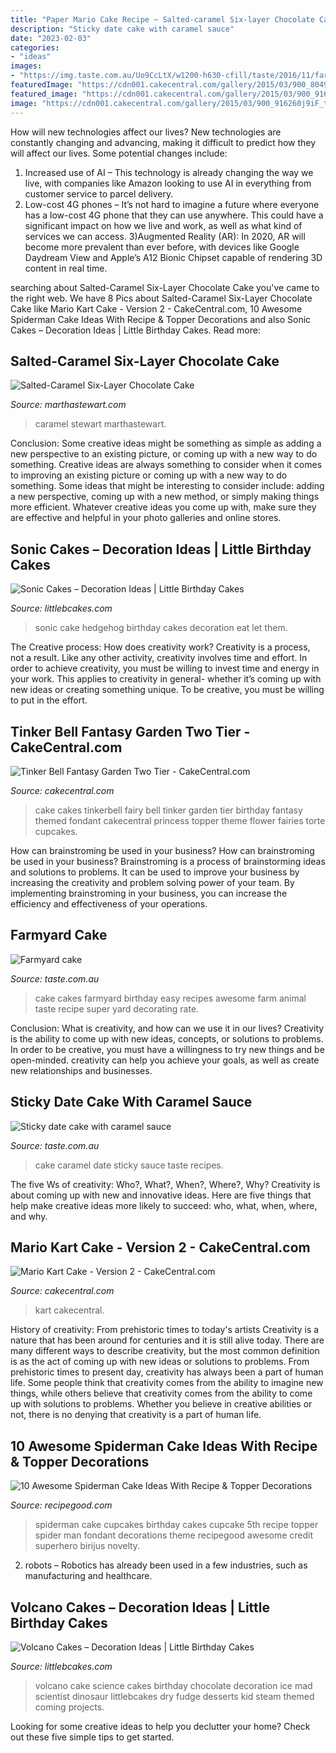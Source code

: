 ```yaml
---
title: "Paper Mario Cake Recipe ~ Salted-caramel Six-layer Chocolate Cake"
description: "Sticky date cake with caramel sauce"
date: "2023-02-03"
categories:
- "ideas"
images:
- "https://img.taste.com.au/Uo9CcLtX/w1200-h630-cfill/taste/2016/11/farmyard-cake-85520-1.jpeg"
featuredImage: "https://cdn001.cakecentral.com/gallery/2015/03/900_804957tSCa_mario-kart-cake-version-2.jpg"
featured_image: "https://cdn001.cakecentral.com/gallery/2015/03/900_916260j9iF_tinker-bell-fantasy-garden-two-tier.jpg"
image: "https://cdn001.cakecentral.com/gallery/2015/03/900_916260j9iF_tinker-bell-fantasy-garden-two-tier.jpg"
---
```



How will new technologies affect our lives?
New technologies are constantly changing and advancing, making it difficult to predict how they will affect our lives. Some potential changes include: 
1) Increased use of AI – This technology is already changing the way we live, with companies like Amazon looking to use AI in everything from customer service to parcel delivery. 
2) Low-cost 4G phones – It’s not hard to imagine a future where everyone has a low-cost 4G phone that they can use anywhere. This could have a significant impact on how we live and work, as well as what kind of services we can access. 
3)Augmented Reality (AR): In 2020, AR will become more prevalent than ever before, with devices like Google Daydream View and Apple’s A12 Bionic Chipset capable of rendering 3D content in real time.

	

		
searching about Salted-Caramel Six-Layer Chocolate Cake you've came to the right web. We have 8 Pics about Salted-Caramel Six-Layer Chocolate Cake like Mario Kart Cake - Version 2 - CakeCentral.com, 10 Awesome Spiderman Cake Ideas With Recipe &amp; Topper Decorations and also Sonic Cakes – Decoration Ideas | Little Birthday Cakes. Read more:
		
    
## Salted-Caramel Six-Layer Chocolate Cake

<img loading=lazy src="http://assets.marthastewart.com/styles/wmax-1500/d39/salted-caramel-chocolate-cake-mld107719/salted-caramel-chocolate-cake-mld107719_sq.jpg?itok=otoSZI27" onerror="this.onerror=null;this.src='https://tse1.mm.bing.net/th?id=OIP.l52Rmt7GrLbZNkgvlLk-JgHaHa&amp;pid=15.1';" alt="Salted-Caramel Six-Layer Chocolate Cake">

_Source: marthastewart.com_

>caramel stewart marthastewart. 

	

Conclusion: Some creative ideas might be something as simple as adding a new perspective to an existing picture, or coming up with a new way to do something.
Creative ideas are always something to consider when it comes to improving an existing picture or coming up with a new way to do something. Some ideas that might be interesting to consider include: adding a new perspective, coming up with a new method, or simply making things more efficient. Whatever creative ideas you come up with, make sure they are effective and helpful in your photo galleries and online stores.

    
## Sonic Cakes – Decoration Ideas | Little Birthday Cakes

<img loading=lazy src="http://www.littlebcakes.com/wp-content/uploads/2014/05/Sonic-The-Hedgehog-Birthday-Cake.jpg" onerror="this.onerror=null;this.src='https://tse4.mm.bing.net/th?id=OIP.3Sy68UgKiYQK4UEI0LJdSwHaGf&amp;pid=15.1';" alt="Sonic Cakes – Decoration Ideas | Little Birthday Cakes">

_Source: littlebcakes.com_

>sonic cake hedgehog birthday cakes decoration eat let them. 

	

The Creative process: How does creativity work?
Creativity is a process, not a result. Like any other activity, creativity involves time and effort. In order to achieve creativity, you must be willing to invest time and energy in your work. This applies to creativity in general- whether it’s coming up with new ideas or creating something unique. To be creative, you must be willing to put in the effort.

    
## Tinker Bell Fantasy Garden Two Tier - CakeCentral.com

<img loading=lazy src="https://cdn001.cakecentral.com/gallery/2015/03/900_916260j9iF_tinker-bell-fantasy-garden-two-tier.jpg" onerror="this.onerror=null;this.src='https://tse1.mm.bing.net/th?id=OIP.l5eYe30HGyav89wau3OHAQHaLD&amp;pid=15.1';" alt="Tinker Bell Fantasy Garden Two Tier - CakeCentral.com">

_Source: cakecentral.com_

>cake cakes tinkerbell fairy bell tinker garden tier birthday fantasy themed fondant cakecentral princess topper theme flower fairies torte cupcakes. 

	

How can brainstroming be used in your business?
How can brainstroming be used in your business? Brainstroming is a process of brainstorming ideas and solutions to problems. It can be used to improve your business by increasing the creativity and problem solving power of your team. By implementing brainstroming in your business, you can increase the efficiency and effectiveness of your operations.

    
## Farmyard Cake

<img loading=lazy src="https://img.taste.com.au/Uo9CcLtX/w1200-h630-cfill/taste/2016/11/farmyard-cake-85520-1.jpeg" onerror="this.onerror=null;this.src='https://tse2.mm.bing.net/th?id=OIP.C2JcYjjwfxst7SdoTMBzsgHaD4&amp;pid=15.1';" alt="Farmyard cake">

_Source: taste.com.au_

>cake cakes farmyard birthday easy recipes awesome farm animal taste recipe super yard decorating rate. 

	

Conclusion: What is creativity, and how can we use it in our lives?
Creativity is the ability to come up with new ideas, concepts, or solutions to problems. In order to be creative, you must have a willingness to try new things and be open-minded. creativity can help you achieve your goals, as well as create new relationships and businesses.

    
## Sticky Date Cake With Caramel Sauce

<img loading=lazy src="https://img.taste.com.au/L2wCjT_1/w1200-h630-cfill/taste/2016/11/sticky-date-cake-with-caramel-sauce-3012-1.jpeg" onerror="this.onerror=null;this.src='https://tse4.mm.bing.net/th?id=OIP.NsAEcqAr_5ch40JSfeeVhAHaD4&amp;pid=15.1';" alt="Sticky date cake with caramel sauce">

_Source: taste.com.au_

>cake caramel date sticky sauce taste recipes. 

	

The five Ws of creativity: Who?, What?, When?, Where?, Why?
Creativity is about coming up with new and innovative ideas. Here are five things that help make creative ideas more likely to succeed: who, what, when, where, and why.

    
## Mario Kart Cake - Version 2 - CakeCentral.com

<img loading=lazy src="https://cdn001.cakecentral.com/gallery/2015/03/900_804957tSCa_mario-kart-cake-version-2.jpg" onerror="this.onerror=null;this.src='https://tse2.mm.bing.net/th?id=OIP.1RxCl_6L0KORAXFuXOQc4QHaLH&amp;pid=15.1';" alt="Mario Kart Cake - Version 2 - CakeCentral.com">

_Source: cakecentral.com_

>kart cakecentral. 

	

History of creativity: From prehistoric times to today's artists
Creativity is a nature that has been around for centuries and it is still alive today. There are many different ways to describe creativity, but the most common definition is as the act of coming up with new ideas or solutions to problems. From prehistoric times to present day, creativity has always been a part of human life. Some people think that creativity comes from the ability to imagine new things, while others believe that creativity comes from the ability to come up with solutions to problems. Whether you believe in creative abilities or not, there is no denying that creativity is a part of human life.

    
## 10 Awesome Spiderman Cake Ideas With Recipe &amp; Topper Decorations

<img loading=lazy src="https://i1.wp.com/recipegood.com/wp-content/uploads/2015/04/cupcake-spiderman-cake.jpg?resize=236%2C355" onerror="this.onerror=null;this.src='https://tse3.mm.bing.net/th?id=OIP.R7VVYTiChyC-IxNBl184UQAAAA&amp;pid=15.1';" alt="10 Awesome Spiderman Cake Ideas With Recipe &amp; Topper Decorations">

_Source: recipegood.com_

>spiderman cake cupcakes birthday cakes cupcake 5th recipe topper spider man fondant decorations theme recipegood awesome credit superhero birijus novelty. 

	

2. robots – Robotics has already been used in a few industries, such as manufacturing and healthcare.

    
## Volcano Cakes – Decoration Ideas | Little Birthday Cakes

<img loading=lazy src="http://www.littlebcakes.com/wp-content/uploads/2013/08/Chocolate-Volcano-Cake.jpg" onerror="this.onerror=null;this.src='https://tse4.mm.bing.net/th?id=OIP.ejOey8jrTyvYvciQCM90VgHaJ4&amp;pid=15.1';" alt="Volcano Cakes – Decoration Ideas | Little Birthday Cakes">

_Source: littlebcakes.com_

>volcano cake science cakes birthday chocolate decoration ice mad scientist dinosaur littlebcakes dry fudge desserts kid steam themed coming projects. 

	

Looking for some creative ideas to help you declutter your home? Check out these five simple tips to get started.

